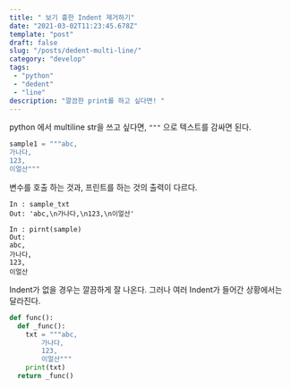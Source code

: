 ```yaml
---
title: " 보기 흉한 Indent 제거하기"
date: "2021-03-02T11:23:45.678Z"
template: "post"
draft: false
slug: "/posts/dedent-multi-line/"
category: "develop"
tags:
 - "python"
 - "dedent"
 - "line"
description: "깔끔한 print를 하고 싶다면! "
---
```


python 에서 multiline str을 쓰고 싶다면, `"""` 으로 텍스트를 감싸면 된다. 

```python
sample1 = """abc,
가나다,
123,
이얼산"""
```

변수를 호출 하는 것과, 프린트를 하는 것의 출력이 다르다.

```
In : sample_txt
Out: 'abc,\n가나다,\n123,\n이얼산'
```

```
In : pirnt(sample)
Out: 
abc,
가나다,
123,
이얼산
```

Indent가 없을 경우는 깔끔하게 잘 나온다. 그러나 여러 Indent가 들어간 상황에서는 달라진다.

```python
def func():
  def _func():
    txt = """abc,
		가나다,
		123,
		이얼산"""
  	print(txt)
  return _func()
```